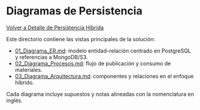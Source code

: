 # Diagramas de Persistencia

[Volver a Detalle de Persistencia Híbrida](../README.md)

Este directorio contiene las vistas principales de la solución:

- [01_Diagrama_ER.md](./01_Diagrama_ER.md): modelo entidad–relación centrado en PostgreSQL y referencias a MongoDB/S3.
- [02_Diagrama_Procesos.md](./02_Diagrama_Procesos.md): flujo de publicación y consumo de materiales.
- [03_Diagrama_Arquitectura.md](./03_Diagrama_Arquitectura.md): componentes y relaciones en el enfoque híbrido.

Cada diagrama incluye supuestos y notas alineadas con la nomenclatura en inglés.
